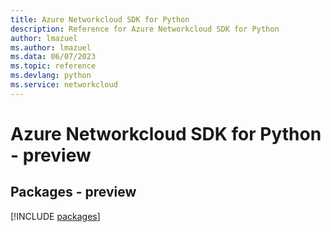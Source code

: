 ```yaml
---
title: Azure Networkcloud SDK for Python
description: Reference for Azure Networkcloud SDK for Python
author: lmazuel
ms.author: lmazuel
ms.data: 06/07/2023
ms.topic: reference
ms.devlang: python
ms.service: networkcloud
---
```

# Azure Networkcloud SDK for Python - preview
## Packages - preview
[!INCLUDE [packages](networkcloud-index.md)]